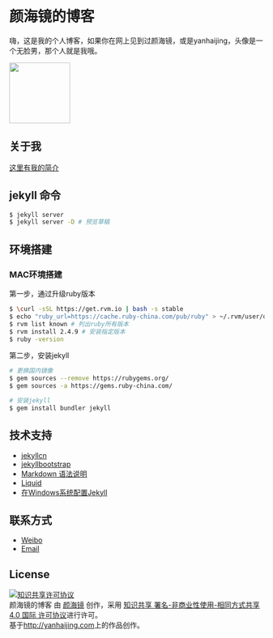 # 颜海镜的博客
嗨，这是我的个人博客，如果你在网上见到过颜海镜，或是yanhaijing，头像是一个无脸男，那个人就是我哦。

<img src="http://yanhaijing.com/img/facelessman.png" width="120">

## 关于我
[这里有我的简介](http://yanhaijing.com/yan_about/)

## jekyll 命令

```bash
$ jekyll server
$ jekyll server -D # 预览草稿
```

## 环境搭建
### MAC环境搭建
第一步，通过升级ruby版本

```bash
$ \curl -sSL https://get.rvm.io | bash -s stable
$ echo "ruby_url=https://cache.ruby-china.com/pub/ruby" > ~/.rvm/user/db # 修改rvm镜像
$ rvm list known # 列出ruby所有版本
$ rvm install 2.4.9 # 安装指定版本
$ ruby -version
```

第二步，安装jekyll

```bash
# 更换国内镜像
$ gem sources --remove https://rubygems.org/
$ gem sources -a https://gems.ruby-china.com/

# 安装jekyll
$ gem install bundler jekyll
```

## 技术支持
- [jekyllcn](http://jekyllcn.com/)
- [jekyllbootstrap](http://jekyllbootstrap.com)
- [Markdown 语法说明](http://wowubuntu.com/markdown/)
- [Liquid](https://github.com/Shopify/liquid/wiki/Liquid-for-Designers)
- [在Windows系统配置Jekyll](http://yanhaijing.com/jekyll/2011/12/30/run-jekyll-on-window)

## 联系方式
- [Weibo](http://weibo.com/yanhaijing1234 "yanhaijing's Weibo")
- [Email](http://yanhaijing@yeah.net "yanhaijing's Email")

## License
<a rel="license" href="http://creativecommons.org/licenses/by-nc-sa/4.0/"><img alt="知识共享许可协议" style="border-width:0" src="img/cp.png" /></a><br /><span xmlns:dct="http://purl.org/dc/terms/" href="http://purl.org/dc/dcmitype/Text" property="dct:title" rel="dct:type">颜海镜的博客</span> 由 <a xmlns:cc="http://creativecommons.org/ns#" href="http://yanhaijing.com" property="cc:attributionName" rel="cc:attributionURL">颜海镜</a> 创作，采用 <a rel="license" href="http://creativecommons.org/licenses/by-nc-sa/4.0/">知识共享 署名-非商业性使用-相同方式共享 4.0 国际 许可协议</a>进行许可。<br />基于<a xmlns:dct="http://purl.org/dc/terms/" href="http://yanhaijing.com" rel="dct:source">http://yanhaijing.com</a>上的作品创作。
